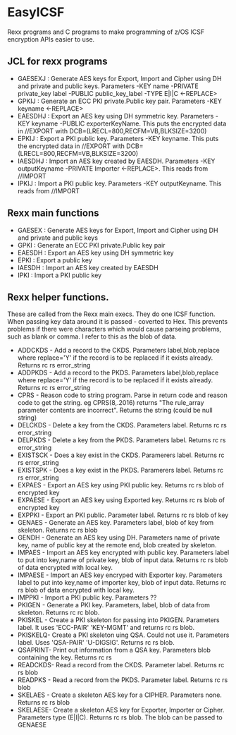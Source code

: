 # EasyICSF
Rexx programs and C programs to make programming of z/OS ICSF encryption APIs easier to use.
## JCL for rexx programs

- GAESEXJ : Generate AES keys for Export, Import and Cipher using DH and private and public keys. Parameters -KEY name -PRIVATE private_key label -PUBLIC public_key_label -TYPE E|I|C <-REPLACE>
- GPKIJ   : Generate an ECC PKI private.Public key pair.  Parameters -KEY  keyname <-REPLACE>
- EAESDHJ : Export an AES key using DH symmetric key. Parameters -KEY keyname  -PUBLIC exporterKeyName.  This puts the encrypted data in //EXPORT  with DCB=(LRECL=800,RECFM=VB,BLKSIZE=3200) 
- EPKIJ   : Export a PKI public key.  Parameters -KEY keyname.  This puts the encrypted data in //EXPORT  with DCB=(LRECL=800,RECFM=VB,BLKSIZE=3200)  
- IAESDHJ : Import an AES key created by EAESDH. Parameters -KEY outputKeyname  -PRIVATE Importer <-REPLACE>.  This reads from //IMPORT
- IPKIJ    : Import a PKI public key. Parameters -KEY outputKeyname.  This reads from //IMPORT 

## Rexx main functions 
- GAESEX : Generate AES keys for Export, Import and Cipher using DH and private and public keys
- GPKI   : Generate an ECC PKI private.Public key pair
- EAESDH : Export an AES key using DH symmetric key  
- EPKI   : Export a public key 
- IAESDH : Import an AES key created by EAESDH
- IPKI    : Import a PKI public key 
## Rexx helper functions.
These are called from the Rexx main execs.   They do one ICSF function.
When passing key data around it is passed - coverted to Hex. This prevents problems if there were characters which would cause parseing problems, such as blank  or comma.  I refer to this as the blob of data.
- ADDCKDS - Add a record to the CKDS.  Parameters label,blob,replace where replace='Y' if the record is to be replaced if it exists already.  Returns rc rs error_string 
- ADDPKDS - Add a record to the PKDS.  Parameters label,blob,replace where replace='Y' if the record is to be replaced if it exists already.   Returns rc rs error_string  
- CPRS  - Reason code to string program. Parse in return code and reason code to get the string.  eg CPRS(8,.2016) returns "The rule_array parameter contents are incorrect".  Returns the string (could be null string)
- DELCKDS  - Delete a key from the CKDS. Parameters label.  Returns rc rs error_string 
- DELPKDS  - Delete a key from the PKDS. Parameters label.  Returns rc rs error_string 
- EXISTSCK - Does a key exist in the CKDS. Paramerers label.  Returns rc rs error_string  
- EXISTSPK - Does a key exist in the PKDS. Paramerers label.  Returns rc rs error_string 
- EXPAES   - Export an AES key using PKI public key.  Returns rc rs blob of encrypted key
- EXPAESE  - Export an AES key using Exported key.  Returns rc rs blob of encrypted key
- EXPPKI   - Export an PKI public. Parameter label. Returns rc rs blob of key
- GENAES   - Generate an AES key.  Parameters label, blob of key from skeleton.  Returns rc rs blob
- GENDH    - Generate an AES key using DH. Parameters  name of private key, name of public key at the remote end, blob created by skeleton.  
- IMPAES   - Import an AES key encrypted with public key.  Parameters label to put into key,name of private key, blob of input data. Returns rc rs blob of data encrypted with local key.
- IMPAESE  - Import an AES key encryped with Exporter key.  Parameters label to put into key,name of importer key, blob of input data. Returns rc rs blob of data encrypted with local key.
- IMPPKI  - Import a PKI public key. Parameters  ??
- PKIGEN  - Generate a PKI key.  Parameters, label, blob of data from skeleton.  Returns rc rc blob.
- PKISKEL - Create a PKI skeleton for passing into PKIGEN.  Parameters label.  It uses 'ECC-PAIR' 'KEY-MGMT' and returns rc rs blob.
- PKISKELQ- Create a PKI skeleton uing QSA.  Could not use it.  Parameters label. Uses 'QSA-PAIR' 'U-DIGSIG'.  Returns rc rs blob.
- QSAPRINT- Print out information from a QSA key. Parameters blob containing the key.  Returns rc rs
- READCKDS- Read a record from the CKDS.  Parameter label.  Returns rc rs blob
- READPKS - Read a record from the PKDS.  Parameter label.  Returns rc rs blob
- SKELAES - Create a skeleton AES key for a CIPHER.  Parameters none.  Returns rc rs blob
- SKELAESE- Create a skeleton AES key for Exporter, Importer or Cipher.    Parameters type (E|I|C).  Returns rc rs blob.  The blob can be passed to GENAESE
